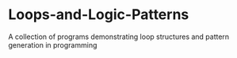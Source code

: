 # Loops-and-Logic-Patterns
A collection of programs demonstrating loop structures and pattern generation in programming
